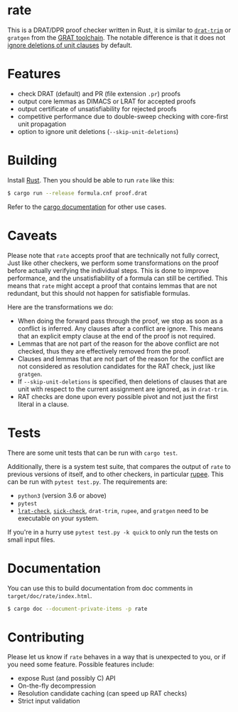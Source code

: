 # rate

This is a DRAT/DPR proof checker written in Rust, it is similar to
[`drat-trim`](https://github.com/marijnheule/drat-trim) or `gratgen`
from the [GRAT toolchain](http://www21.in.tum.de/~lammich/grat/). The
notable difference is that it does not [ignore deletions of unit
clauses](https://github.com/marijnheule/drat-trim#clause-deletion-details)
by default.

# Features
- check DRAT (default) and PR (file extension `.pr`) proofs
- output core lemmas as DIMACS or LRAT for accepted proofs
- output certificate of unsatisfiability for rejected proofs
- competitive performance due to double-sweep checking with
  core-first unit propagation
- option to ignore unit deletions (`--skip-unit-deletions`)

# Building
Install [Rust](https://www.rust-lang.org/en-US/install.html). Then you should be
able to run `rate` like this:

```sh
$ cargo run --release formula.cnf proof.drat
```
Refer to the [cargo documentation](https://doc.rust-lang.org/cargo/) for other use cases.

# Caveats

Please note that `rate` accepts proof that are technically not fully
correct, Just like other checkers, we perform some transformations
on the proof before actually verifying the individual steps.  This is
done to improve performance, and the unsatisfiability of a formula can
still be certified. This means that `rate` might accept a proof that
contains lemmas that are not redundant, but this should not happen for
satisfiable formulas.

Here are the transformations we do:
- When doing the forward pass through the proof, we stop as soon as a
  conflict is inferred.  Any clauses after a conflict are ignore.
  This means that an explicit empty clause at the end of the proof is
  not required.
- Lemmas that are not part of the reason for the above conflict are not
  checked, thus they are effectively removed from the proof.
- Clauses and lemmas that are not part of the reason for the conflict are not
  considered as resolution candidates for the RAT check, just like `gratgen`.
- If `--skip-unit-deletions` is specified, then deletions of clauses that are unit
  with respect to the current assignment are ignored, as in `drat-trim`.
- RAT checks are done upon every possible pivot and not just the first literal
  in a clause.

# Tests
There are some unit tests that can be run with `cargo test`.

Additionally, there is a system test suite, that compares the output of `rate` to
previous versions of itself, and to other checkers, in particular
[rupee](https://github.com/arpj-rebola/rupee).
This can be run with `pytest test.py`. The requirements are:

- `python3` (version 3.6 or above)
- `pytest`
- [`lrat-check`](https://github.com/acl2/acl2/tree/master/books/projects/sat/lrat),
  [`sick-check`](https://github.com/arpj-rebola/rupee/blob/master/src/check/sickchecker.cpp),
  `drat-trim`, `rupee`, and `gratgen` need to be executable on your system.

If you're in a hurry use `pytest test.py -k quick` to only run the tests on
small input files.

# Documentation

You can use this to build documentation from doc comments in `target/doc/rate/index.html`.
```sh
$ cargo doc --document-private-items -p rate
```

# Contributing

Please let us know if `rate` behaves in a way that is unexpected to you,
or if you need some feature. Possible features include:

- expose Rust (and possibly C) API
- On-the-fly decompression
- Resolution candidate caching (can speed up RAT checks)
- Strict input validation
